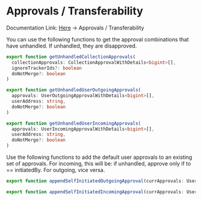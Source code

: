 # Approvals / Transferability

Documentation Link: [Here](https://bitbadges.github.io/bitbadgesjs/packages/bitbadgesjs-sdk/docs) -> Approvals / Transferability

You can use the following functions to get the approval combinations that have unhandled. If unhandled, they are disapproved.

```typescript
export function getUnhandledCollectionApprovals(
  collectionApprovals: CollectionApprovalWithDetails<bigint>[],
  ignoreTrackerIds?: boolean
  doNotMerge?: boolean
)
```

```typescript
export function getUnhandledUserOutgoingApprovals(
  approvals: UserOutgoingApprovalWithDetails<bigint>[],
  userAddress: string,
  doNotMerge?: boolean
)
```

```typescript
export function getUnhandledUserIncomingApprovals(
  approvals: UserIncomingApprovalWithDetails<bigint>[],
  userAddress: string,
  doNotMerge?: boolean
)
```

Use the following functions to add the default user approvals to an existing set of approvals. For incoming, this will be: if unhandled, approve only if to == initiatedBy. For outgoing, vice versa.

```typescript
export function appendSelfInitiatedOutgoingApproval(currApprovals: UserOutgoingApprovalWithDetails<bigint>[], userAddress: string): UserOutgoingApprovalWithDetails<bigint>[]
```

```typescript
export function appendSelfInitiatedIncomingApproval(currApprovals: UserIncomingApprovalWithDetails<bigint>[], userAddress: string): UserIncomingApprovalWithDetails<bigint>[] 
```
